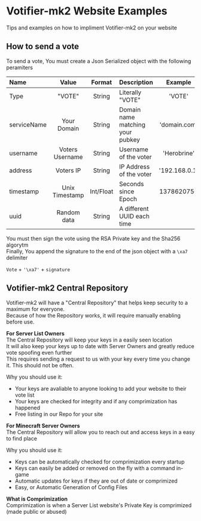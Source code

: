 Votifier-mk2 Website Examples
==============
Tips and examples on how to impliment Votifier-mk2 on your website
  
  


How to send a vote
-------------
To send a vote, You must create a Json Serialized object with the following peramiters  

| Name        | Value           | Format    | Description                      | Example        |
|:----------- |:---------------:|:---------:|:-------------------------------- |:--------------:|
| Type        | "VOTE"          | String    | Literally "VOTE"                 | 'VOTE'         |
| serviceName | Your Domain     | String    | Domain name matching your pubkey | 'domain.com'   |
| username    | Voters Username | String    | Username of the voter            | 'Herobrine'    |
| address     | Voters IP       | String    | IP Address of the voter          | '192.168.0.1'  |
| timestamp   | Unix Timestamp  | Int/Float | Seconds since Epoch              | 1378620756     |
| uuid        | Random data     | String    | A different UUID each time       |                |
  
You must then sign the vote using the RSA Private key and the Sha256 algorytm  
Finally, You append the signature to the end of the json object with a `\xa7` delimiter  

`Vote` + `'\xa7'` + `signature`
  


Votifier-mk2 Central Repository  
-------------
Votifier-mk2 will have a "Central Repository" that helps keep security to a maximum for everyone.  
Because of how the Repository works, it will require manually enabling before use.  
  

**For Server List Owners**  
The Central Repository will keep your keys in a easily seen location  
It will also keep your keys up to date with Server Owners and greatly reduce vote spoofing even further  
This requires sending a request to us with your key every time you change it. This should not be often.  

Why you should use it:
 * Your keys are avaliable to anyone looking to add your website to their vote list  
 * Your keys are checked for integrity and if any comprimization has happened  
 * Free listing in our Repo for your site  
  

**For Minecraft Server Owners**  
The Central Repository will allow you to reach out and access keys in a easy to find place
  
Why you should use it:
 * Keys can be automatically checked for comprimization every startup  
 * Keys can easily be added or removed on the fly with a command in-game  
 * Automatic updates for keys if they are out of date or comprimized  
 * Easy, or Automatic Generation of Config Files  
  

**What is Comprimization**  
Comprimization is when a Server List website's Private Key is comprimized (made public or abused)  
